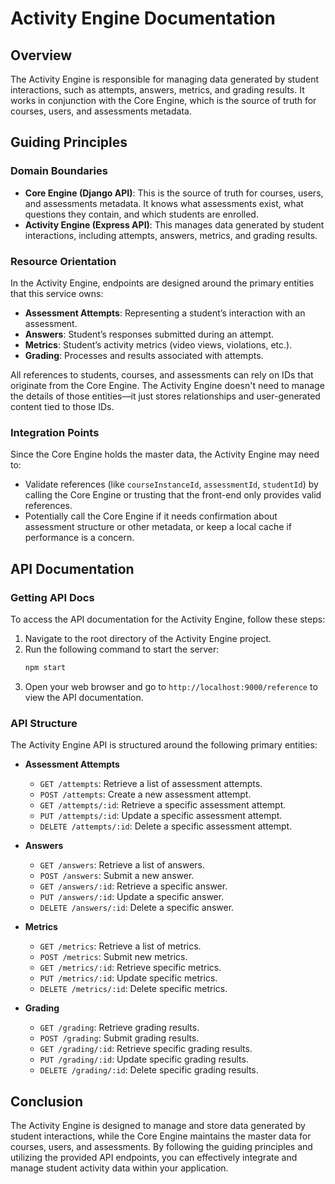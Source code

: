 # Activity Engine Documentation

## Overview

The Activity Engine is responsible for managing data generated by student interactions, such as attempts, answers, metrics, and grading results. It works in conjunction with the Core Engine, which is the source of truth for courses, users, and assessments metadata.

## Guiding Principles

### Domain Boundaries

- **Core Engine (Django API)**: This is the source of truth for courses, users, and assessments metadata. It knows what assessments exist, what questions they contain, and which students are enrolled.
- **Activity Engine (Express API)**: This manages data generated by student interactions, including attempts, answers, metrics, and grading results.

### Resource Orientation

In the Activity Engine, endpoints are designed around the primary entities that this service owns:

- **Assessment Attempts**: Representing a student’s interaction with an assessment.
- **Answers**: Student’s responses submitted during an attempt.
- **Metrics**: Student’s activity metrics (video views, violations, etc.).
- **Grading**: Processes and results associated with attempts.

All references to students, courses, and assessments can rely on IDs that originate from the Core Engine. The Activity Engine doesn't need to manage the details of those entities—it just stores relationships and user-generated content tied to those IDs.

### Integration Points

Since the Core Engine holds the master data, the Activity Engine may need to:

- Validate references (like `courseInstanceId`, `assessmentId`, `studentId`) by calling the Core Engine or trusting that the front-end only provides valid references.
- Potentially call the Core Engine if it needs confirmation about assessment structure or other metadata, or keep a local cache if performance is a concern.

## API Documentation

### Getting API Docs

To access the API documentation for the Activity Engine, follow these steps:

1. Navigate to the root directory of the Activity Engine project.
2. Run the following command to start the server:
    ```bash
    npm start
    ```
3. Open your web browser and go to `http://localhost:9000/reference` to view the API documentation.

### API Structure

The Activity Engine API is structured around the following primary entities:

- **Assessment Attempts**
  - `GET /attempts`: Retrieve a list of assessment attempts.
  - `POST /attempts`: Create a new assessment attempt.
  - `GET /attempts/:id`: Retrieve a specific assessment attempt.
  - `PUT /attempts/:id`: Update a specific assessment attempt.
  - `DELETE /attempts/:id`: Delete a specific assessment attempt.

- **Answers**
  - `GET /answers`: Retrieve a list of answers.
  - `POST /answers`: Submit a new answer.
  - `GET /answers/:id`: Retrieve a specific answer.
  - `PUT /answers/:id`: Update a specific answer.
  - `DELETE /answers/:id`: Delete a specific answer.

- **Metrics**
  - `GET /metrics`: Retrieve a list of metrics.
  - `POST /metrics`: Submit new metrics.
  - `GET /metrics/:id`: Retrieve specific metrics.
  - `PUT /metrics/:id`: Update specific metrics.
  - `DELETE /metrics/:id`: Delete specific metrics.

- **Grading**
  - `GET /grading`: Retrieve grading results.
  - `POST /grading`: Submit grading results.
  - `GET /grading/:id`: Retrieve specific grading results.
  - `PUT /grading/:id`: Update specific grading results.
  - `DELETE /grading/:id`: Delete specific grading results.

## Conclusion

The Activity Engine is designed to manage and store data generated by student interactions, while the Core Engine maintains the master data for courses, users, and assessments. By following the guiding principles and utilizing the provided API endpoints, you can effectively integrate and manage student activity data within your application.